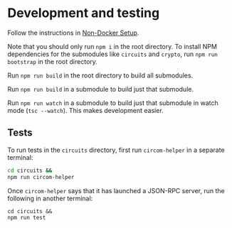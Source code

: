 # Development and testing

Follow the instructions in [Non-Docker Setup](./nondockersetup.html).

Note that you should only run `npm i` in the root directory. To install NPM
dependencies for the submodules like `circuits` and `crypto`, run `npm run
bootstrap` in the root directory.

Run `npm run build` in the root directory to build all submodules.

Run `npm run build` in a submodule to build just that submodule.

Run `npm run watch` in a submodule to build just that submodule in watch mode
(`tsc --watch`). This makes development easier.

## Tests

To run tests in the `circuits` directory, first run `circom-helper` in a
separate terminal:

```bash
cd circuits &&
npm run circom-helper
```

Once `circom-helper` says that it has launched a JSON-RPC server, run the
following in another terminal:

```
cd circuits &&
npm run test
```
